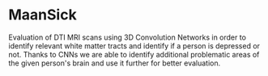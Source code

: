 # MaanSick
Evaluation of DTI MRI scans using 3D Convolution Networks in order to identify relevant white matter tracts and identify if a person is depressed or not. Thanks to CNNs we are able to identify additional problematic areas of the given person's brain and use it further for better evaluation.
